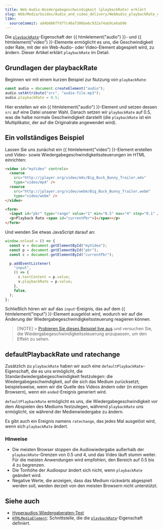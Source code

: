 ```yaml
---
title: Web-Audio-Wiedergabegeschwindigkeit (playbackRate) erklärt
slug: Web/Media/Guides/Audio_and_video_delivery/WebAudio_playbackRate_explained
l10n:
  sourceCommit: a84b606ffd77c40a7306be6c932a74ab9ce6ab96
---
```


Die [`playbackRate`](/de/docs/Web/API/HTMLMediaElement/playbackRate)-Eigenschaft der {{ htmlelement("audio") }}- und {{ htmlelement("video") }}-Elemente ermöglicht es uns, die Geschwindigkeit oder Rate, mit der ein Web-Audio- oder Video-Element abgespielt wird, zu ändern. Dieser Artikel erklärt `playbackRate` im Detail.

## Grundlagen der playbackRate

Beginnen wir mit einem kurzen Beispiel zur Nutzung von `playbackRate`:

```js
const audio = document.createElement("audio");
audio.setAttribute("src", "audio-file.mp3");
audio.playbackRate = 0.5;
```

Hier erstellen wir ein {{ htmlelement("audio") }}-Element und setzen dessen `src` auf eine Datei unserer Wahl. Danach setzen wir `playbackRate` auf 0.5, was die halbe normale Geschwindigkeit darstellt (die `playbackRate` ist ein Multiplikator, der auf die Originalrate angewendet wird).

## Ein vollständiges Beispiel

Lassen Sie uns zunächst ein {{ htmlelement("video") }}-Element erstellen und Video- sowie Wiedergabegeschwindigkeitssteuerungen im HTML einrichten:

```html
<video id="myVideo" controls>
  <source
    src="http://jplayer.org/video/m4v/Big_Buck_Bunny_Trailer.m4v"
    type="video/mp4" />
  <source
    src="http://jplayer.org/video/webm/Big_Buck_Bunny_Trailer.webm"
    type="video/webm" />
</video>

<form>
  <input id="pbr" type="range" value="1" min="0.5" max="4" step="0.1" />
  <p>Playback Rate <span id="currentPbr">1</span></p>
</form>
```

Und wenden Sie etwas JavaScript darauf an:

```js
window.onload = () => {
  const v = document.getElementById("myVideo");
  const p = document.getElementById("pbr");
  const c = document.getElementById("currentPbr");

  p.addEventListener(
    "input",
    () => {
      c.textContent = p.value;
      v.playbackRate = p.value;
    },
    false,
  );
};
```

Schließlich hören wir auf das `input`-Ereignis, das auf dem {{ htmlelement("input") }}-Element ausgelöst wird, wodurch wir auf die Änderung der Wiedergabegeschwindigkeitssteuerung reagieren können.

> [!NOTE] > [Probieren Sie dieses Beispiel live aus](https://jsbin.com/UGIxoJis/1/edit) und versuchen Sie, die Wiedergabegeschwindigkeitssteuerung anzupassen, um den Effekt zu sehen.

## defaultPlaybackRate und ratechange

Zusätzlich zu `playbackRate` haben wir auch eine `defaultPlaybackRate`-Eigenschaft, die es uns ermöglicht, die Standardwiedergabegeschwindigkeit festzulegen: die Wiedergabegeschwindigkeit, auf die sich das Medium zurücksetzt; beispielsweise, wenn wir die Quelle des Videos ändern oder (in einigen Browsern), wenn ein `ended`-Ereignis generiert wird.

`defaultPlaybackRate` ermöglicht es uns, die Wiedergabegeschwindigkeit _vor_ dem Abspielen des Mediums festzulegen, während `playbackRate` uns ermöglicht, sie während der Medienwiedergabe zu ändern.

Es gibt auch ein Ereignis namens `ratechange`, das jedes Mal ausgelöst wird, wenn sich `playbackRate` ändert.

### Hinweise

- Die meisten Browser stoppen die Audiowiedergabe außerhalb der `playbackRate`-Grenzen von 0.5 und 4, und das Video läuft stumm weiter. Für die meisten Anwendungen wird empfohlen, den Bereich auf 0.5 bis 4 zu begrenzen.
- Die Tonhöhe der Audiospur ändert sich nicht, wenn `playbackRate` geändert wird.
- Negative Werte, die anzeigen, dass das Medium rückwärts abgespielt werden soll, werden derzeit von den meisten Browsern nicht unterstützt.

## Siehe auch

- [Hyperaudios Wiedergaberaten-Test](https://hyperaud.io/lab/pbr-test/)
- [`HTMLMediaElement`](/de/docs/Web/API/HTMLMediaElement): Schnittstelle, die die [`playbackRate`](/de/docs/Web/API/HTMLMediaElement/playbackRate)-Eigenschaft definiert.
